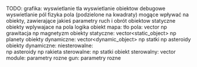 TODO:
    grafika:
        wyswietlanie tla
        wyswietlanie obiektow
        debugowe wyswietlanie pól
    fizyka
        pola (podzielone na kwadraty) mogące wpływać na obiekty, zawierające jakieś parametry
        ruch i obrót obiektow
        statyczne obiekty wplywajace na pola
    logika
        obiekt mapa:
            tło
            pola:   vector<field>
                np grawitacja
                np magnetyzm
            obiekty statyczne: vector<static_object>
                np planety
            obiekty dynamiczne:    vector<dynamic_object>
                np statki
                np asteroidy
        obiekty dynamiczne:
            niesterowalne:     
                np asteroidy
                np rakieta 
            sterowalne:
                np statki
        obiekt sterowalny:
            vector<module>
        module:
            parametry rozne
        gun:
            parametry rozne
            
